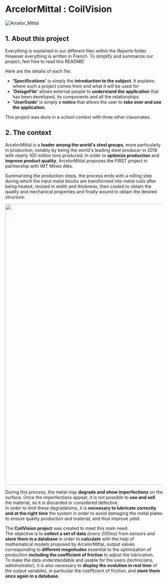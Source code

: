 # ArcelorMittal : CoilVision 

![Arcelor_Mittal](CoilVision_Arcelor_Mittal/Screenshot_CoilVision.png)

## **1. About this project**

Everything is explained in our different files within the *Reports* folder. However everything is written in French. To simplify and summarize our project, feel free to read this README!

Here are the details of each file: 

  - **'Specifications'** is simply the **introduction to the subject**. It explains where such a project comes from and what it will be used for
  - **'DeisgnFile'** allows external people to **understand the application** that has been developed, its components and all the relationships
  - **'UserGuide'** is simply a **notice** that allows the user to **take over and use the application**.

This project was done in a school context with three other classmates.

## **2. The context**

ArcelorMittal is a **leader among the world's steel groups**, more particularly in production, notably by being the world's leading steel producer in 2018 with nearly *100 million tons* produced. In order to **optimize production** and **improve product quality**, ArcelorMittal proposes the FIRST project in partnership with IMT Mines Alès.

Summarizing the production steps, the process ends with a rolling step during which the input metal blocks are transformed into metal coils after being heated, resized in width and thickness, then cooled to obtain the quality and mechanical properties and finally wound to obtain the desired structure.

<div id="process" align = "center">
  <img src="https://user-images.githubusercontent.com/105392989/176406142-c3d0fce8-721c-4c57-b55e-0988d548e073.png" width="900">
</div>

During this process, the metal may **degrade and show imperfections** on the surface. Once the imperfections appear, it is not possible to **use and sell** the material, so it is discarded or considered defective.   
In order to limit these degradations, it is **necessary to lubricate correctly and at the right time** the system in order to avoid damaging the metal plates to ensure quality production and material, and thus improve yield.

The **CoilVision project** was created to meet this main need.   
The objective is to **collect a set of data** *(every 200ms)* from sensors and **store them in a database** in order to **calculate** with the help of mathematical models proposed by ArcelorMittal, output values corresponding to **different magnitudes** essential to the optimization of production **including the coefficient of friction** to adjust the lubrication.   
To make the data understandable and usable for the users *(technicians, administrator)*, it is also necessary to **display the evolution in real time** 
of the output variables, in particular the coefficient of friction, and **store them once again in a database**.
